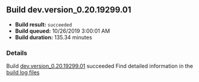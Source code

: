 ## Build dev.version_0.20.19299.01
- **Build result:** `succeeded`
- **Build queued:** 10/26/2019 3:00:01 AM
- **Build duration:** 135.34 minutes
### Details
Build [dev.version_0.20.19299.01](https://winappstudio.visualstudio.com/web/build.aspx?pcguid=a4ef43be-68ce-4195-a619-079b4d9834c2&builduri=vstfs%3a%2f%2f%2fBuild%2fBuild%2f31589) succeeded
Find detailed information in the [build log files]()

